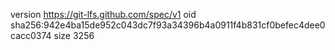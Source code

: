 version https://git-lfs.github.com/spec/v1
oid sha256:942e4ba15de952c043dc7f93a34396b4a0911f4b831cf0befec4dee0cacc0374
size 3256
